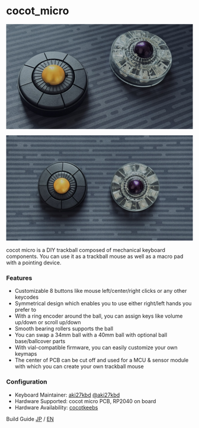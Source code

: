# cocot_micro

![cocot_micro_main00](/images/main_00.jpg)

![cocot_micro_main01](/images/main_01.jpg)

cocot micro is a DIY trackball composed of mechanical keyboard components. You can use it as a trackball mouse as well as a macro pad with a pointing device.

### Features
- Customizable 8 buttons like mouse left/center/right clicks or any other keycodes
- Symmetrical design which enables you to use either right/left hands you prefer to
- With a ring encoder around the ball, you can assign keys like volume up/down or scroll up/down
- Smooth bearing rollers supports the ball
- You can swap a 34mm ball with a 40mm ball with optional ball base/ballcover parts
- With vial-compatible firmware, you can easily customize your own keymaps
- The center of PCB can be cut off and used for a MCU & sensor module with which you can create your own trackball mouse

### Configuration
- Keyboard Maintainer: [aki27kbd](https://github.com/aki27kbd) [@aki27kbd](https://twitter.com/aki27kbd)
- Hardware Supported: cocot micro PCB, RP2040 on board
- Hardware Availability: [cocotkeebs](https://cocotkeebs.com)

Build Guide [JP](doc/buildguide.md) / [EN](doc/buildguide_en.md)
